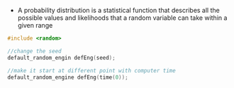 - A probability distribution is a statistical function that describes all the possible values and likelihoods that a random variable can take within a given range

```c++
#include <random>

//change the seed
default_random_engin defEng(seed);

//make it start at different point with computer time
default_random_engine defEng(time(0));
```


